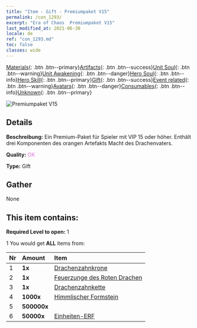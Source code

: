 ```yaml
---
title: "Item - Gift - Premiumpaket V15"
permalink: /con_1293/
excerpt: "Era of Chaos  Premiumpaket V15"
last_modified_at: 2021-06-30
locale: de
ref: "con_1293.md"
toc: false
classes: wide
---
```

 [Materials](/ItemsDE/){: .btn .btn--primary}[Artifacts](/ItemsDE/Artifacts/){: .btn .btn--success}[Unit Soul](/ItemsDE/UnitSoul/){: .btn .btn--warning}[Unit Awakening](/ItemsDE/UnitAwakening/){: .btn .btn--danger}[Hero Soul](/ItemsDE/HeroSoul/){: .btn .btn--info}[Hero Skill](/ItemsDE/HeroSkill/){: .btn .btn--primary}[Gift](/ItemsDE/Gift/){: .btn .btn--success}[Event related](/ItemsDE/Events/){: .btn .btn--warning}[Avatars](/ItemsDE/Avatars/){: .btn .btn--danger}[Consumables](/ItemsDE/Consumables/){: .btn .btn--info}[Unknown](/ItemsDE/Unknown/){: .btn .btn--primary}

 ![Premiumpaket V15](/images/t/i_905015.png)

## Details
 **Beschreibung:** Ein Premium-Paket für Spieler mit VIP 15 oder höher. Enthält drei Komponenten des orangen Artefakts Macht des Drachenvaters.

 **Quality:** <span style="color: #DA70D6">OK</span>

 **Type:** Gift

## Gather

  None

## This item contains:

 **Required Level to open:** 1

 1 You would get **ALL** items  from:

  | Nr | Amount |     Item    |
  |:---|:-------|:------------|
  | 1 |  **1x** | [Drachenzahnkrone](/ItemsDE/art_147/) |  | 
  | 2 |  **1x** | [Feuerzunge des Roten Drachen](/ItemsDE/art_146/) |  | 
  | 3 |  **1x** | [Drachenzahnkette](/ItemsDE/art_149/) |  | 
  | 4 |  **1000x** | [Himmlischer Formstein](/ItemsDE/art_188/) |  | 
  | 5 |  **500000x** | <i class="fas fa-coins"/> |  | 
  | 6 |  **50000x** | [Einheiten-ERF](/ItemsDE/con_902/) |  | 
